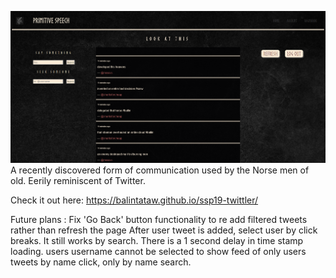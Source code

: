 <a href="https://github.com/Balintataw/ssp19-twittler"><img src="./resources/images/readmeScreenshot.PNG" style="max-width:100%;"/></a> 
A recently discovered form of communication used by the Norse men of old. Eerily reminiscent of Twitter.

Check it out here: https://balintataw.github.io/ssp19-twittler/

Future plans : 
    <FIXED>Fix 'Go Back' button functionality to re add filtered tweets rather than refresh the page
    <FIXED>After user tweet is added, select user by click breaks. It still works by search.
    <ISSUE>There is a 1 second delay in time stamp loading. 
    <ISSUE>users username cannot be selected to show feed of only users tweets by name click, only by name search.